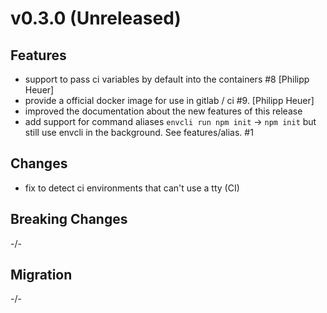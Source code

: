 # v0.3.0 (Unreleased)

## Features

* support to pass ci variables by default into the containers #8 [Philipp Heuer]
* provide a official docker image for use in gitlab / ci #9. [Philipp Heuer]
* improved the documentation about the new features of this release
* add support for command aliases `envcli run npm init` -> `npm init` but still use envcli in the background. See features/alias. #1

## Changes

* fix to detect ci environments that can't use a tty (CI)

## Breaking Changes

-/-

## Migration

-/-
